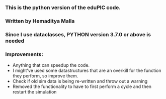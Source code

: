 ### This is the python version of the eduPIC code.
### Written by Hemaditya Malla
### Since I use dataclasses, PYTHON version 3.7.0 or above is needed
### Improvements:
- Anything that can speedup the code.
- I might've used some datastructures that are an overkill for the function they perform, so improve them. 
- Check if old sim data is being re-written and throw out a warning
- Removed the functionality to have to first perform a cycle and then restart the simulation